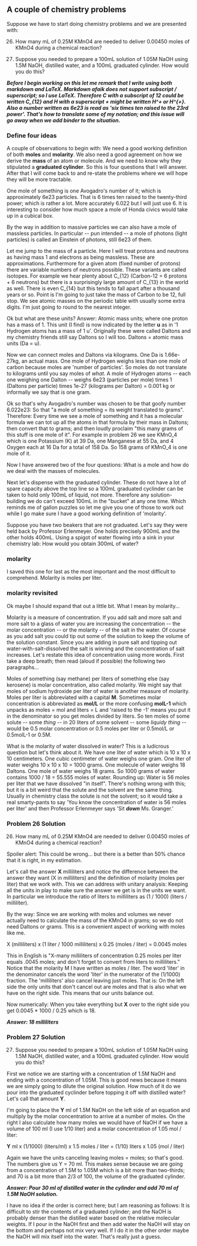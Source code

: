 ## A couple of chemistry problems


Suppose we have to start doing chemistry problems and we are presented with: 


26. How many mL of 0.25M KMnO4 are needed to deliver 0.00450 moles of KMnO4 during a chemical reaction? 


27. Suppose you needed to prepare a 100mL solution of 1.05M NaOH using 1.5M NaOH, distilled water, and a 100mL 
graduated cylinder. How would you do this?


***Before I begin working on this let me remark that I write using both markdown and LaTeX. Markdown afaik does not
support subscript / superscript; so I use LaTeX. Therefore C with a subscript of 12 could be written C_{12} and H 
with a superscript + might be written H^+ or H^{+}. Also a number written as 6e23 is read as 'six times ten
raised to the 23rd power'. That's how to translate some of my notation; and this issue will go away when
we add binder to the situation.***


### Define four ideas


A couple of observations to begin with: We need a good working definition of both **moles** and **molarity**. We also need
a good agreement on how we derive the **mass** of an atom or molecule. And we need to know why they stipulated a 
**graduated cylinder**. So this is four questions that I will answer. After that I will come back to and re-state 
the problems where we will hope they will be more tractable. 


One mole of something is one Avogadro's number of it; which is approximately 6e23 particles. That is 6 times ten raised 
to the twenty-third power; which is rather a lot. More accurately 6.022 but I will just use 6. It is interesting to
consider how much space a mole of Honda civics would take up in a cubical box.


By the way in addition to massive particles we can also have a mole of 
massless particles. In particular -- pun intended -- a mole of photons (light particles) is called an Einstein of 
photons, still 6e23 of them.


Let me jump to the mass of a particle. Here I will treat protons and neutrons as having 
mass 1 and electrons as being massless. These are approximations. Furthermore for a given atom (fixed number
of protons) there are variable numbers of neutrons possible. These variants are called isotopes. For example 
we hear plenty about C_{12} (Carbon-12 = 6 protons + 6 neutrons) but there is a surprisingly large amount of 
C_{13} in the world as well. There is even C_{14} but this tends to fall apart after a thousand years or so. 
Point is I'm going to just take the mass of Carbon to be 12, full stop. We see atomic masses on the periodic
table with usually some extra digits. I'm just going to round to the nearest integer. 


Ok but what are these units? Answer: Atomic mass units; where one proton has a mass of 1. This unit (I find) 
is now indicated by the letter **u** as in '1 Hydrogen atoms has a mass of 1 u'. Originally these were called 
Daltons and my chemistry friends still say Daltons so I will too. Daltons = atomic mass units (Da = u).


Now we can connect moles and Daltons via kilograms. One Da is 1.66e-27kg, an actual mass. One mole of Hydrogen 
weighs less than one mole of carbon because moles are 'number of particles'. So moles do not translate to 
kilograms until you say moles of *what*. A mole of Hydrogen atoms -- each one weighing one Dalton -- weighs
6e23 (particles per mole) times 1 (Daltons per particle) times 1e-27 (kilograms per Dalton) = 0.001 kg 
or informally we say that is one gram. 


Ok so that's why Avogadro's number was chosen to be that goofy number 6.022e23: So that "a mole of something 
= its weight translated to grams". Therefore: Every time we see a mole of something and it has a molecular 
formula we can tot up all the atoms in that formula by their mass in Daltons; then convert that to grams;
and then loudly proclaim "this many grams of this stuff is one mole of it". For example in problem 26
we see KMnO_4 which is one Potassium (K) at 39 Da, one Manganese at 55 Da, and 4 Oxygen each at 16 Da for
a total of 158 Da. So 158 grams of KMnO_4 is one mole of it. 


Now I have answered two of the four questions: What is a mole and how do we deal with the masses of molecules. 


Next let's dispense with the graduated cylinder. These do not have a lot of spare capacity above the top
line so a 100mL graduated cyclinder can be taken to hold only 100mL of liquid, not more. Therefore any 
solution-building we do can't exceed 100mL in the "bucket" at any one time. Which reminds me of gallon 
puzzles so let me give you one of those to work out while I go make sure I have a good working definition
of 'molarity'. 


Suppose you have two beakers that are not graduated. Let's say they were held back by Professor Erlenmeyer.
One holds precisely 900mL and the other holds 400mL. Using a spigot of water flowing into a sink in your
chemistry lab: How would you obtain 300mL of water? 


### molarity


I saved this one for last as the most important and the most difficult to comprehend. Molarity is moles per liter.


### molarity revisited


Ok maybe I should expand that out a little bit. What I mean by molarity...


Molarity is a measure of concentration. If you add salt and more salt and more salt to a glass of water
you are increasing the concentration -- the molar concentration -- or the molarity -- of the salt in the 
water. Of course as you add salt you could tip out some of the solution to keep the volume of the solution
constant. Since you are adding in pure salt and tipping out water-with-salt-dissolved the salt is winning
and the concentration of salt increases. Let's restate this idea of concentration using more words.
First take a deep breath; then read (aloud if possible) the following two paragraphs...


Moles of something (say methane) per liters of something else (say kerosene) is molar concentration, also
called molarity. We might say that moles of sodium hydroxide per liter of water is another measure of 
molarity. Moles per liter is abbreviated with a capital **M**. Sometimes 
molar concentration is abbreviated as **mol/L** or the more confusing **molL-1** which unpacks as 
moles = mol and liters = L and 'raised to the -1' means you put it in the denominator so you get moles 
divided by liters. So ten moles of some solute -- some *thing* -- in 20 liters of some solvent -- some 
*liquidy thing* -- would be 0.5 molar concentration or 0.5 moles per liter or 0.5mol/L or 0.5molL-1 or 0.5M.


What is the molarity of water dissolved in water? This is a ludicrous question but let's think about it.
We have one liter of water which is 10 x 10 x 10 centimeters. One cubic centimeter of water weighs one gram. 
One liter of water weighs 10 x 10 x 10 = 1000 grams. One molecule of water weighs 18 Daltons. One mole of 
water weighs 18 grams. So 1000 grams of water contains 1000 / 18 = 55.555 moles of water. Rounding up: 
Water is 56 moles per liter that we have dissolved "in itself". There's nothing wrong with this; but it is
a bit weird that the solute and the solvent are the same thing. Usually in chemistry class the solute is not
the solvent; so it would take a real smarty-pants to say 'You know the concentration of water is 56 moles per liter'
and then Professor Erlenmeyer says 'Sit ***down*** Ms. Granger.'


### Problem 26 Solution


26. How many mL of 0.25M KMnO4 are needed to deliver 0.00450 moles of KMnO4 during a chemical reaction? 


Spoiler alert: This could be wrong... but there is a better than 50% chance that it is right, in my estimation.


Let's call the answer **X** milliliters and notice the difference between the answer they want (X in milliliters) 
and the definition of molarity (moles per liter) that we work with. This we can address with unitary analysis: Keeping 
all the units in play to make sure the answer we get is in the units we want. In particular we introduce the ratio
of liters to milliliters as (1 / 1000) (liters / milliliter). 


By the way: Since we are working with moles and volumes we never actually need to calculate the mass of the 
KMnO4 in grams; so we do not need Daltons or grams. This is a convenient aspect of working with moles like me. 


X (milliliters) x (1 liter / 1000 milliliters) x 0.25 (moles / liter) = 0.0045 moles

This in English is "X-many milliliters of concentration 0.25 moles per liter equals .0045 moles; and don't forget to convert
from liters to milliliters." Notice that the molarity M I have written as moles / liter. The word 'liter' in the denominator
cancels the word 'liter' in the numerator of the (1/1000) fraction. The 'milliliters' also cancel leaving just moles. That is:
On the left side the only units that don't cancel out are moles and that is also what we have on the right side. This means
that our units balance out. 


Now numerically: When you take everything but **X** over to the right side you get 0.0045 * 1000 / 0.25 which is 18.

***Answer: 18 milliliters***


### Problem 27 Solution


27. Suppose you needed to prepare a 100mL solution of 1.05M NaOH using 1.5M NaOH, distilled water, and a 100mL 
graduated cylinder. How would you do this? 


First we notice we are starting with a concentration of 1.5M NaOH and ending with a concentration of 1.05M. 
This is good news because it means we are simply going to dilute the original solution. How much of it do we 
pour into the graduated cyclinder before topping it off with distilled water? Let's call that amount **Y**. 


I'm going to place the **Y** ml of 1.5M NaOH on the left side of an equation and multiply by the molar 
concentration to arrive at a number of moles. On the right I also calculate how many moles we would have
of NaOH if we have a volume of 100 ml (I use 1/10 liter) and a molar concentration of 1.05 mol / liter: 


**Y** ml x (1/1000) (liters/ml) x 1.5 moles / liter = (1/10) liters x 1.05 (mol / liter)


Again we have the units canceling leaving moles = moles; so that's good. The numbers give us Y = 70 ml. 
This makes sense because we are going from a concentration of 1.5M to 1.05M which is a bit more than
two-thirds; and 70 is a bit more than 2/3 of 100, the volume of the graduated cylinder. 


***Answer: Pour 30 ml of distilled water in the cylinder and add 70 ml of 1.5M NaOH solution.***


I have no idea if the order is correct here; but I am reasoning as follows: It is difficult to 
stir the contents of a graduated cylinder; and the NaOH is probably denser than the distilled 
water based on the relative molecular weights. If I pour in the NaOH first and then add water
the NaOH will stay on the bottom and perhaps not mix very well. If I do it in the other order
maybe the NaOH will mix itself into the water. That's really just a guess. 





